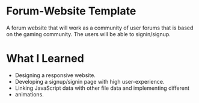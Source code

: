 # Forum-Website Template
A forum website that will work as a community of user forums that is based on the gaming community. The
users will be able to signin/signup.

# What I Learned
* Designing a responsive website.
* Developing a signup/signin page with high user-experience.
* Linking JavaScript data with other file data and implementing different
* animations.
